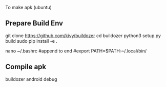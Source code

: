 To make apk (ubuntu)

## Prepare Build Env

 git clone https://github.com/kivy/buildozer
 cd buildozer
 python3 setup.py build
 sudo pip install -e .
 
  nano ~/.bashrc
  #append to end
  #export PATH=$PATH:~/.local/bin/
  
  
## Compile apk
   buildozer android debug
   